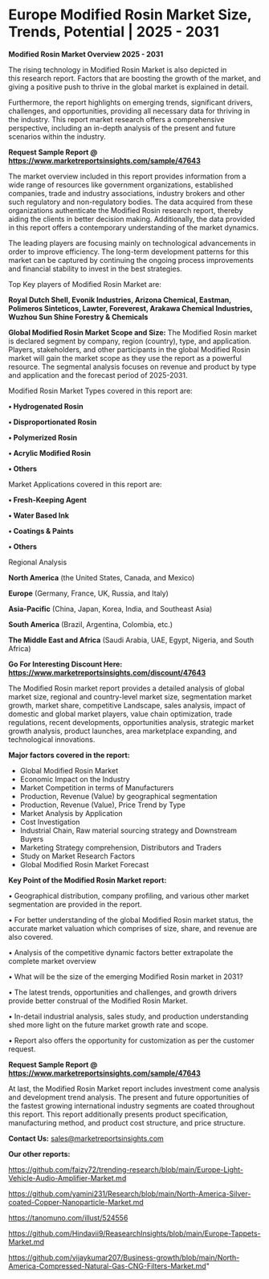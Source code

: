 # Europe Modified Rosin Market Size, Trends, Potential | 2025 - 2031

<Strong> Modified Rosin Market Overview 2025 - 2031</strong>

The rising technology in Modified Rosin Market is also depicted in this research report. Factors that are boosting the growth of the market, and giving a positive push to thrive in the global market is explained in detail.

Furthermore, the report highlights on emerging trends, significant drivers, challenges, and opportunities, providing all necessary data for thriving in the industry. This report market research offers a comprehensive perspective, including an in-depth analysis of the present and future scenarios within the industry.

<strong>Request Sample Report @ <a href=https://www.marketreportsinsights.com/sample/47643>https://www.marketreportsinsights.com/sample/47643</a></strong>

The market overview included in this report provides information from a wide range of resources like government organizations, established companies, trade and industry associations, industry brokers and other such regulatory and non-regulatory bodies. The data acquired from these organizations authenticate the Modified Rosin research report, thereby aiding the clients in better decision making. Additionally, the data provided in this report offers a contemporary understanding of the market dynamics.

The leading players are focusing mainly on technological advancements in order to improve efficiency. The long-term development patterns for this market can be captured by continuing the ongoing process improvements and financial stability to invest in the best strategies.

Top Key players of Modified Rosin Market are:

<strong>Royal Dutch Shell, Evonik Industries, Arizona Chemical, Eastman, Polimeros Sinteticos, Lawter, Foreverest, Arakawa Chemical Industries, Wuzhou Sun Shine Forestry & Chemicals</strong>

<strong><b>Global Modified Rosin Market Scope and Size:</b></strong>
The Modified Rosin market is declared segment by company, region (country), type, and application. Players, stakeholders, and other participants in the global Modified Rosin market will gain the market scope as they use the report as a powerful resource. The segmental analysis focuses on revenue and product by type and application and the forecast period of 2025-2031.

Modified Rosin Market Types covered in this report are:

<strong>•  Hydrogenated Rosin

•  Disproportionated Rosin

•  Polymerized Rosin

•  Acrylic Modified Rosin

•  Others</strong>

Market Applications covered in this report are:

<strong>•  Fresh-Keeping Agent

•  Water Based Ink

•  Coatings & Paints

•  Others</strong> 

Regional Analysis

<strong>North America</strong> (the United States, Canada, and Mexico)

<strong>Europe</strong> (Germany, France, UK, Russia, and Italy)

<strong>Asia-Pacific</strong> (China, Japan, Korea, India, and Southeast Asia)

<strong>South America</strong> (Brazil, Argentina, Colombia, etc.)

<strong>The Middle East and Africa</strong> (Saudi Arabia, UAE, Egypt, Nigeria, and South Africa)

<strong>Go For Interesting Discount Here: <a href=https://www.marketreportsinsights.com/discount/47643>https://www.marketreportsinsights.com/discount/47643</a></strong>

The Modified Rosin market report provides a detailed analysis of global market size, regional and country-level market size, segmentation market growth, market share, competitive Landscape, sales analysis, impact of domestic and global market players, value chain optimization, trade regulations, recent developments, opportunities analysis, strategic market growth analysis, product launches, area marketplace expanding, and technological innovations.

<strong><b>Major factors covered in the report:</b></strong>
<ul>
  <li>Global Modified Rosin Market </li>
  <li>Economic Impact on the Industry</li>
  <li>Market Competition in terms of Manufacturers</li>
  <li>Production, Revenue (Value) by geographical segmentation</li>
  <li>Production, Revenue (Value), Price Trend by Type</li>
  <li>Market Analysis by Application</li>
  <li>Cost Investigation</li>
  <li>Industrial Chain, Raw material sourcing strategy and Downstream Buyers</li>
  <li>Marketing Strategy comprehension, Distributors and Traders</li>
  <li>Study on Market Research Factors</li>
  <li>Global Modified Rosin Market Forecast</li>
</ul>

<strong><b>Key Point of the Modified Rosin Market report:</b></strong>

• Geographical distribution, company profiling, and various other market segmentation are provided in the report.

• For better understanding of the global Modified Rosin market status, the accurate market valuation which comprises of size, share, and revenue are also covered.

• Analysis of the competitive dynamic factors better extrapolate the complete market overview

• What will be the size of the emerging Modified Rosin market in 2031?

• The latest trends, opportunities and challenges, and growth drivers provide better construal of the Modified Rosin Market.

• In-detail industrial analysis, sales study, and production understanding shed more light on the future market growth rate and scope.

• Report also offers the opportunity for customization as per the customer request.

<strong>Request Sample Report @ <a href=https://www.marketreportsinsights.com/sample/47643>https://www.marketreportsinsights.com/sample/47643</a></strong>

At last, the Modified Rosin Market report includes investment come analysis and development trend analysis. The present and future opportunities of the fastest growing international industry segments are coated throughout this report. This report additionally presents product specification, manufacturing method, and product cost structure, and price structure.

<strong>Contact Us:</strong>
sales@marketreportsinsights.com

<strong>Our other reports:</strong>

<a href=https://github.com/faizy72/trending-research/blob/main/Europe-Light-Vehicle-Audio-Amplifier-Market.md>https://github.com/faizy72/trending-research/blob/main/Europe-Light-Vehicle-Audio-Amplifier-Market.md</a>

<a href=https://github.com/yamini231/Research/blob/main/North-America-Silver-coated-Copper-Nanoparticle-Market.md>https://github.com/yamini231/Research/blob/main/North-America-Silver-coated-Copper-Nanoparticle-Market.md</a>

<a href=https://tanomuno.com/illust/524556>https://tanomuno.com/illust/524556</a>

<a href=https://github.com/Hindavii9/ReasearchInsights/blob/main/Europe-Tappets-Market.md>https://github.com/Hindavii9/ReasearchInsights/blob/main/Europe-Tappets-Market.md</a>

<a href=https://github.com/vijaykumar207/Business-growth/blob/main/North-America-Compressed-Natural-Gas-CNG-Filters-Market.md>https://github.com/vijaykumar207/Business-growth/blob/main/North-America-Compressed-Natural-Gas-CNG-Filters-Market.md</a>"
